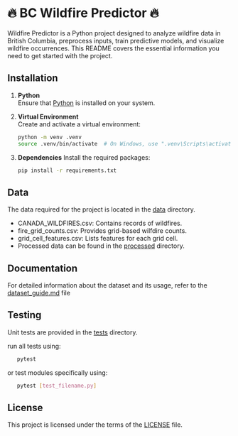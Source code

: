 # 🔥 BC Wildfire Predictor 🔥

Wildfire Predictor is a Python project designed to analyze wildfire data in British Columbia, preprocess inputs, train predictive models, and visualize wildfire occurrences. This README covers the essential information you need to get started with the project.

## Installation

1. **Python**  
   Ensure that [Python](https://www.python.org/) is installed on your system.

2. **Virtual Environment**  
   Create and activate a virtual environment:
   ```sh
   python -m venv .venv
   source .venv/bin/activate  # On Windows, use ".venv\Scripts\activate"
   ```
   
2. **Dependencies**
   Install the required packages:
   ```sh
   pip install -r requirements.txt
   ```
## Data

The data required for the project is located in the [data](https://github.com/coltonBlackwell/Wildfire-Predictor/tree/main/data) directory.

- CANADA_WILDFIRES.csv: Contains records of wildfires.
- fire_grid_counts.csv: Provides grid-based wilfdire counts.
- grid_cell_features.csv: Lists features for each grid cell.
- Processed data can be found in the [processed](https://github.com/coltonBlackwell/Wildfire-Predictor/tree/main/data/processed) directory.

## Documentation

For detailed information about the dataset and its usage, refer to the [dataset_guide.md](https://github.com/coltonBlackwell/Wildfire-Predictor/blob/main/docs/dataset_quide.md) file

## Testing

Unit tests are provided in the [tests](https://github.com/coltonBlackwell/Wildfire-Predictor/tree/main/tests) directory.

run all tests using: 

```sh
   pytest
```
or test modules specifically using: 

```sh
   pytest [test_filename.py]
```

## License

This project is licensed under the terms of the [LICENSE](https://github.com/coltonBlackwell/Wildfire-Predictor/blob/main/LICENSE) file.


